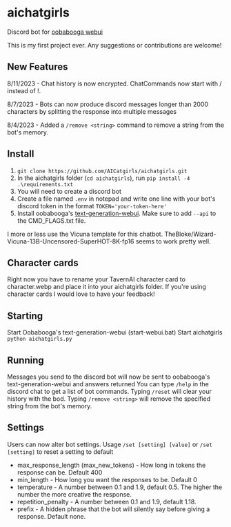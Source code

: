 # aichatgirls
Discord bot for [oobabooga webui](https://github.com/oobabooga/text-generation-webui)

This is my first project ever. Any suggestions or contributions are welcome!

## New Features

8/11/2023 - Chat history is now encrypted. ChatCommands now start with / instead of !.

8/7/2023 - Bots can now produce discord messages longer than 2000 characters by splitting the response into multiple messages

8/4/2023 - Added a `/remove <string>` command to remove a string from the bot's memory.

## Install
1. `git clone https://github.com/AICatgirls/aichatgirls.git`
2. In the aichatgirls folder (`cd aichatgirls`), run `pip install -4 .\requirements.txt`
3. You will need to create a discord bot
4. Create a file named `.env` in notepad and write one line with your bot's discord token in the format `TOKEN='your-token-here'`
5. Install oobabooga's [text-generation-webui](https://github.com/oobabooga/text-generation-webui). Make sure to add `--api` to the CMD_FLAGS.txt file.

I more or less use the Vicuna template for this chatbot. TheBloke/Wizard-Vicuna-13B-Uncensored-SuperHOT-8K-fp16 seems to work pretty well.
 
##  Character cards
Right now you have to rename your TavernAI character card to character.webp and place it into your aichatgirls folder. If you're using character cards I would love to have your feedback!

## Starting
Start Oobabooga's text-generation-webui (start-webui.bat)
Start aichatgirls `python aichatgirls.py`

## Running
Messages you send to the discord bot will now be sent to oobabooga's text-generation-webui and answers returned
You can type `/help` in the discord chat to get a list of bot commands. Typing `/reset` will clear your history with the bod. Typing `/remove <string>` will remove the specified string from the bot's memory.

## Settings
Users can now alter bot settings. Usage `/set [setting] [value]` or `/set [setting]` to reset a setting to default
* max_response_length (max_new_tokens) - How long in tokens the response can be. Default 400
* min_length - How long you want the responses to be. Default 0
* temperature - A number between 0.1 and 1.9, default 0.5. The higher the number the more creative the response.
* repetition_penalty - A number between 0.1 and 1.9, default 1.18.
* prefix - A hidden phrase that the bot will silently say before giving a response. Default none.